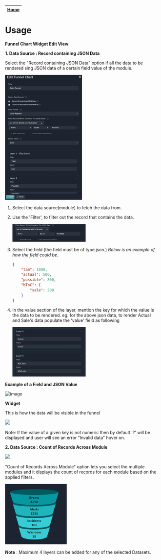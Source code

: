 | [Home](../README.md) |
|---------------------------------------------|

# Usage

**Funnel Chart Widget Edit View**

**1. Data Source : Record containing JSON Data**

Select the "Record containing JSON Data" option if all the data to be rendered sing JSON data of a certain field value of the module.

<img src="./media/custom-module.png" width=50%>


1. Select the data source(module) to fetch the data from.
2. Use the 'Filter', to filter out the record that contains the data.

    <img src="./media/filter-for-single-module.png" width=50%>


3. Select the field (the field must be of type json.)
    *Below is an example of how the field could be.*
    
    ```JSON 
    {
        "tam": 1000,
        "actual": 500,
        "possible": 800,
        "bToC": {
            "sale": 200
        }
    }
    ```
4. In the value section of the layer, mention the key for which the value is the data to be rendered. 
    eg. for the above json data, to render Actual and Sale's data populate the 'value' field as following

    <img src="./media/custom-module-layer.png" width=50%>



**Example of a Field and JSON Value**

![image](./media/custom-module-example.png)


**Widget**

This is how the data will be visible in the funnel

<img src="./media/custom-funnel.png" width=40%>



Note:  If the value of a given key is not numeric then by default '?' will be displayed and user will see an error "Invalid data" hover on.


**2. Data Source : Count of Records Across Module**

<img src="./media/fsr-modules.png" width=50%>

"Count of Records Across Module" option lets you select the multiple modules and it displays the count of records for each module based on the applied filters.

<img src="./media/funnel.png" width=40%>

**Note** : Maximum 4 layers can be added for any of the selected Datasets.